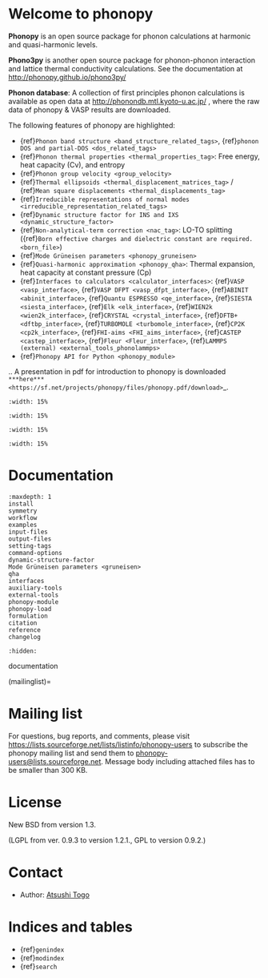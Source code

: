# Welcome to phonopy

**Phonopy** is an open source package for phonon calculations at harmonic and
quasi-harmonic levels.

**Phono3py** is another open source package for phonon-phonon interaction and
lattice thermal conductivity calculations. See the documentation at
http://phonopy.github.io/phono3py/

**Phonon database**: A collection of first principles phonon calculations is
available as open data at http://phonondb.mtl.kyoto-u.ac.jp/ , where the raw
data of phonopy & VASP results are downloaded.

The following features of phonopy are highlighted:

- {ref}`Phonon band structure <band_structure_related_tags>`,
  {ref}`phonon DOS and partial-DOS <dos_related_tags>`
- {ref}`Phonon thermal properties <thermal_properties_tag>`: Free energy, heat
  capacity (Cv), and entropy
- {ref}`Phonon group velocity <group_velocity>`
- {ref}`Thermal ellipsoids <thermal_displacement_matrices_tag>` /
  {ref}`Mean square displacements <thermal_displacements_tag>`
- {ref}`Irreducible representations of normal modes <irreducible_representation_related_tags>`
- {ref}`Dynamic structure factor for INS and IXS <dynamic_structure_factor>`
- {ref}`Non-analytical-term correction <nac_tag>`: LO-TO splitting
  ({ref}`Born effective charges and dielectric constant are required. <born_file>`)
- {ref}`Mode Grüneisen parameters <phonopy_gruneisen>`
- {ref}`Quasi-harmonic approximation <phonopy_qha>`: Thermal expansion, heat
  capacity at constant pressure (Cp)
- {ref}`Interfaces to calculators <calculator_interfaces>`:
  {ref}`VASP <vasp_interface>`, {ref}`VASP DFPT <vasp_dfpt_interface>`,
  {ref}`ABINIT <abinit_interface>`, {ref}`Quantu ESPRESSO <qe_interface>`,
  {ref}`SIESTA <siesta_interface>`, {ref}`Elk <elk_interface>`,
  {ref}`WIEN2k <wien2k_interface>`, {ref}`CRYSTAL <crystal_interface>`,
  {ref}`DFTB+ <dftbp_interface>`, {ref}`TURBOMOLE <turbomole_interface>`,
  {ref}`CP2K <cp2k_interface>`, {ref}`FHI-aims <FHI_aims_interface>`,
  {ref}`CASTEP <castep_interface>`, {ref}`Fleur <Fleur_interface>`,
  {ref}`LAMMPS (external) <external_tools_phonolammps>`
- {ref}`Phonopy API for Python <phonopy_module>`

.. A presentation in pdf for introduction to phonopy is downloaded
`***here*** <https://sf.net/projects/phonopy/files/phonopy.pdf/download>`\_.

```{image} band.png
:width: 15%
```

```{image} pdos.png
:width: 15%
```

```{image} thermalprop.png
:width: 15%
```

```{image} QHA.png
:width: 15%
```

# Documentation

```{toctree}
:maxdepth: 1
install
symmetry
workflow
examples
input-files
output-files
setting-tags
command-options
dynamic-structure-factor
Mode Grüneisen parameters <gruneisen>
qha
interfaces
auxiliary-tools
external-tools
phonopy-module
phonopy-load
formulation
citation
reference
changelog
```

<!-- Latex master doc is documentation.rst. But documentation.rst is not included
for html. -->

```{toctree}
:hidden:
```

documentation

(mailinglist)=

# Mailing list

For questions, bug reports, and comments, please visit
https://lists.sourceforge.net/lists/listinfo/phonopy-users to subscribe the
phonopy mailing list and send them to phonopy-users@lists.sourceforge.net.
Message body including attached files has to be smaller than 300 KB.

# License

New BSD from version 1.3.

(LGPL from ver. 0.9.3 to version 1.2.1., GPL to version 0.9.2.)

# Contact

- Author: [Atsushi Togo](http://atztogo.github.io/)

# Indices and tables

- {ref}`genindex`
- {ref}`modindex`
- {ref}`search`
